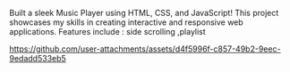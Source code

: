 Built a sleek Music Player using HTML, CSS, and JavaScript!
This project showcases my skills in creating interactive and responsive web applications.
Features include : side scrolling ,playlist

https://github.com/user-attachments/assets/d4f5996f-c857-49b2-9eec-9edadd533eb5
